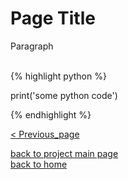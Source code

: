# Page Title
<div style="text-align: justify">
Paragraph
</div><br/>

{% highlight python %}

print('some python code')

{% endhighlight %}


[< Previous_page](./previous_page_filename.md)

[back to project main page](./numpy_from_scratch.md)\
[back to home](../README.md)
